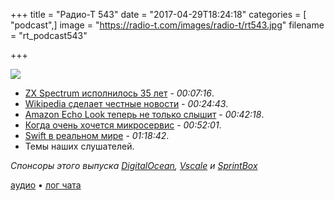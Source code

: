 +++
title = "Радио-Т 543"
date = "2017-04-29T18:24:18"
categories = [ "podcast",]
image = "https://radio-t.com/images/radio-t/rt543.jpg"
filename = "rt_podcast543"

+++

![](https://radio-t.com/images/radio-t/rt543.jpg)

- [ZX Spectrum исполнилось 35 лет](https://geektimes.ru/post/288376/) - *00:07:16*.
- [Wikipedia сделает честные новости](http://www.bbc.co.uk/news/technology-39695767) - *00:24:43*.
- [Amazon Echo Look теперь не только слышит](https://www.wired.com/2017/04/amazon-echo-look-privacy/) - *00:42:18*.
- [Когда очень хочется микросервис](https://habrahabr.ru/company/microsoft/blog/327546/) - *00:52:01*.
- [Swift в реальном мире](https://www.skilled.io/u/swiftsummit/swift-with-a-hundred-engineers) - *01:18:42*.
- Темы наших слушателей.


*Спонсоры этого выпуска [DigitalOcean](https://www.digitalocean.com), [Vscale](http://bit.ly/radio-t_vscale) и [SprintBox](https://sprintbox.ru)*

[аудио](https://cdn.radio-t.com/rt_podcast543.mp3) • [лог чата](http://chat.radio-t.com/logs/radio-t-543.html)
<audio src="https://cdn.radio-t.com/rt_podcast543.mp3" preload="none"></audio>
